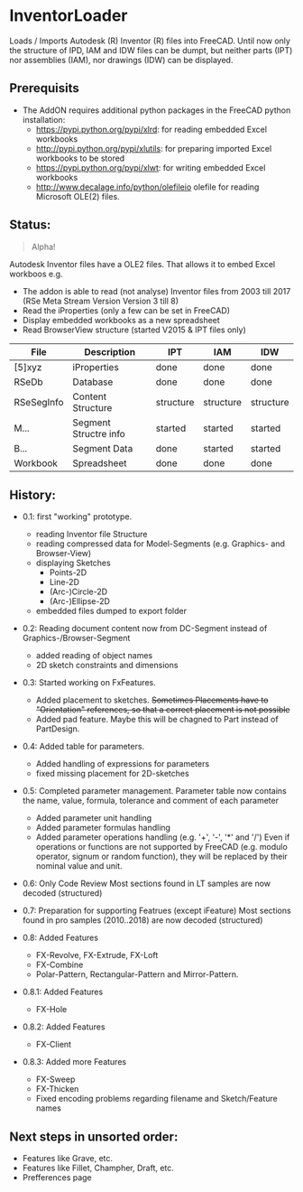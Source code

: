 # InventorLoader
Loads / Imports Autodesk (R) Inventor (R) files into FreeCAD. Until now only the structure of IPD, IAM and IDW files can be dumpt, but neither parts (IPT) nor assemblies (IAM), nor drawings (IDW) can be displayed.

## Prerequisits
- The AddON requires additional python packages in the FreeCAD python installation:
  - https://pypi.python.org/pypi/xlrd: for reading embedded Excel workbooks
  - http://pypi.python.org/pypi/xlutils: for preparing imported Excel workbooks to be stored
  - https://pypi.python.org/pypi/xlwt: for writing embedded Excel workbooks
  - http://www.decalage.info/python/olefileio olefile for reading Microsoft OLE(2) files.

## Status:
> Alpha!

Autodesk Inventor files have a OLE2 files.
That allows it to embed Excel workboos e.g.

- The addon is able to read (not analyse) Inventor files from 2003 till 2017 (RSe Meta Stream Version Version 3 till 8)
- Read the iProperties (only a few can be set in FreeCAD)
- Display embedded workbooks as a new spreadsheet
- Read BrowserView structure (started V2015 & IPT files only)

| File | Description | IPT | IAM | IDW |
| --- | --- | --- | --- | --- |
| [5]xyz | iProperties | done | done | done |
| RSeDb | Database | done | done | done |
| RSeSegInfo | Content Structure | structure | structure | structure |
| M... | Segment Structre info | started | started | started | started |
| B... | Segment Data | done | started | started |
| Workbook | Spreadsheet | done | done | done |

## History:
- 0.1: first "working" prototype.
	- reading Inventor file Structure
	- reading compressed data for Model-Segments (e.g. Graphics- and Browser-View)
	- displaying Sketches
		- Points-2D
		- Line-2D
		- (Arc-)Circle-2D
		- (Arc-)Ellipse-2D
	- embedded files dumped to export folder

- 0.2: Reading document content now from DC-Segment instead of Graphics-/Browser-Segment
	- added reading of object names
	- 2D sketch constraints and dimensions

- 0.3: Started working on FxFeatures.
	- Added placement to sketches. <s>Sometimes Placements have to "Orientation"
	  references, so that a correct placement is not possible</s>
	- Added pad feature. Maybe this will be chagned to Part instead of PartDesign.

- 0.4: Added table for parameters.
	- Added handling of expressions for parameters
	- fixed missing placement for 2D-sketches

- 0.5: Completed parameter management.
	Parameter table now contains the name, value, formula, tolerance and comment of each parameter
	- Added parameter unit handling
	- Added parameter formulas handling
	- Added parameter operations handling (e.g. '+', '-', '*' and '/')
	Even if operations or functions are not supported by FreeCAD (e.g. modulo operator, signum or random function),
	they will be replaced by their nominal value and unit.

- 0.6: Only Code Review
	Most sections found in LT samples are now decoded (structured)

- 0.7: Preparation for supporting Featrues (except iFeature)
	Most sections found in pro samples (2010..2018) are now decoded (structured)

- 0.8: Added Features
	* FX-Revolve, FX-Extrude, FX-Loft
	* FX-Combine
	* Polar-Pattern, Rectangular-Pattern and Mirror-Pattern.

- 0.8.1: Added Features
	* FX-Hole

- 0.8.2: Added Features
	* FX-Client

- 0.8.3: Added more Features
	* FX-Sweep
	* FX-Thicken
	* Fixed encoding problems regarding filename and Sketch/Feature names

## Next steps in unsorted order:
- Features like Grave, etc.
- Features like Fillet, Champher, Draft, etc.
- Prefferences page